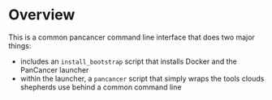 # Overview

This is a common pancancer command line interface that does two major things:

* includes an `install_bootstrap` script that installs Docker and the PanCancer launcher
* within the launcher, a `pancancer` script that simply wraps the tools clouds shepherds use behind a common command line
